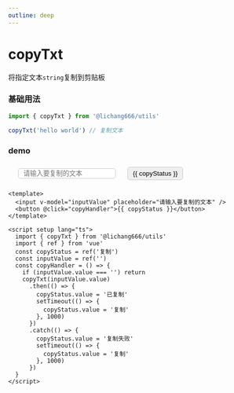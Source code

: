 ```yaml
---
outline: deep
---
```


# copyTxt

将指定文本`string`复制到剪贴板

### 基础用法

```ts
import { copyTxt } from '@lichang666/utils'

copyTxt('hello world') // 复制文本
```

### demo

<input v-model="inputValue" class="copy_demo_input" placeholder="请输入要复制的文本" />
<button class="base-btn" @click="copyHandler">{{ copyStatus }}</button>

<script setup lang="ts">
    import { copyTxt } from '@lichang666/utils'
    import {ref} from 'vue'
    const copyStatus = ref('复制')
    const inputValue = ref('')
    const copyHandler = () => {
        if(inputValue.value === '') return
        copyTxt(inputValue.value).then(()=>{
            copyStatus.value = '已复制'
            setTimeout(()=>{
                copyStatus.value = '复制'
            },1000)
        }).catch(()=>{
            copyStatus.value = '复制失败'
            setTimeout(()=>{
                copyStatus.value = '复制'
            },1000)
        })
    }
</script>

<style scoped>
.base-btn{
    border-radius: 5px;
    border:1px solid #ccc;
    padding: 5px 10px;
    cursor: pointer;
} 
.copy_demo_input{
    margin:10px 20px;
    border:1px solid #ccc;
    padding:2px 10px;
    border-radius:5px;
}
</style>

```vue
<template>
  <input v-model="inputValue" placeholder="请输入要复制的文本" />
  <button @click="copyHandler">{{ copyStatus }}</button>
</template>

<script setup lang="ts">
  import { copyTxt } from '@lichang666/utils'
  import { ref } from 'vue'
  const copyStatus = ref('复制')
  const inputValue = ref('')
  const copyHandler = () => {
    if (inputValue.value === '') return
    copyTxt(inputValue.value)
      .then(() => {
        copyStatus.value = '已复制'
        setTimeout(() => {
          copyStatus.value = '复制'
        }, 1000)
      })
      .catch(() => {
        copyStatus.value = '复制失败'
        setTimeout(() => {
          copyStatus.value = '复制'
        }, 1000)
      })
  }
</script>
```
